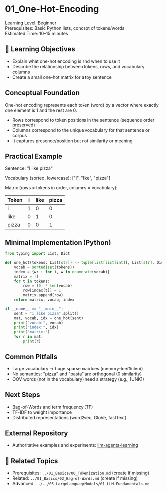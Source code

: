 # 01_One-Hot-Encoding

Learning Level: Beginner  
Prerequisites: Basic Python lists, concept of tokens/words  
Estimated Time: 10–15 minutes

## 🎯 Learning Objectives

- Explain what one-hot encoding is and when to use it
- Describe the relationship between tokens, rows, and vocabulary columns
- Create a small one-hot matrix for a toy sentence

## Conceptual Foundation

One-hot encoding represents each token (word) by a vector where exactly one element is 1 and the rest are 0.

- Rows correspond to token positions in the sentence (sequence order preserved)
- Columns correspond to the unique vocabulary for that sentence or corpus
- It captures presence/position but not similarity or meaning

## Practical Example

Sentence: "I like pizza"

Vocabulary (sorted, lowercase): ["i", "like", "pizza"]

Matrix (rows = tokens in order, columns = vocabulary):

| Token | i | like | pizza |
|-------|---|------|-------|
| i     | 1 | 0    | 0     |
| like  | 0 | 1    | 0     |
| pizza | 0 | 0    | 1     |

## Minimal Implementation (Python)

```python
from typing import List, Dict

def one_hot(tokens: List[str]) -> tuple[list[list[int]], List[str], Dict[str, int]]:
    vocab = sorted(set(tokens))
    index = {w: i for i, w in enumerate(vocab)}
    matrix = []
    for t in tokens:
        row = [0] * len(vocab)
        row[index[t]] = 1
        matrix.append(row)
    return matrix, vocab, index

if __name__ == "__main__":
    sent = "i like pizza".split()
    mat, vocab, idx = one_hot(sent)
    print("vocab:", vocab)
    print("index:", idx)
    print("matrix:")
    for r in mat:
        print(r)
```

## Common Pitfalls

- Large vocabulary → huge sparse matrices (memory-inefficient)
- No semantics: "pizza" and "pasta" are orthogonal (0 similarity)
- OOV words (not in the vocabulary) need a strategy (e.g., [UNK])

## Next Steps

- Bag-of-Words and term frequency (TF)
- TF-IDF to weight importance
- Distributed representations (word2vec, GloVe, fastText)

## External Repository

- Authoritative examples and experiments: [llm-agents-learning](https://github.com/Swamy-s-Tech-Skills-Academy-AI-ML-Data/llm-agents-learning)

## 🔗 Related Topics

- Prerequisites: `../01_Basics/00_Tokenization.md` (create if missing)
- Related: `../01_Basics/02_Bag-of-Words.md` (create if missing)
- Advanced: `../../05_LargeLanguageModels/01_LLM-Fundamentals.md`
